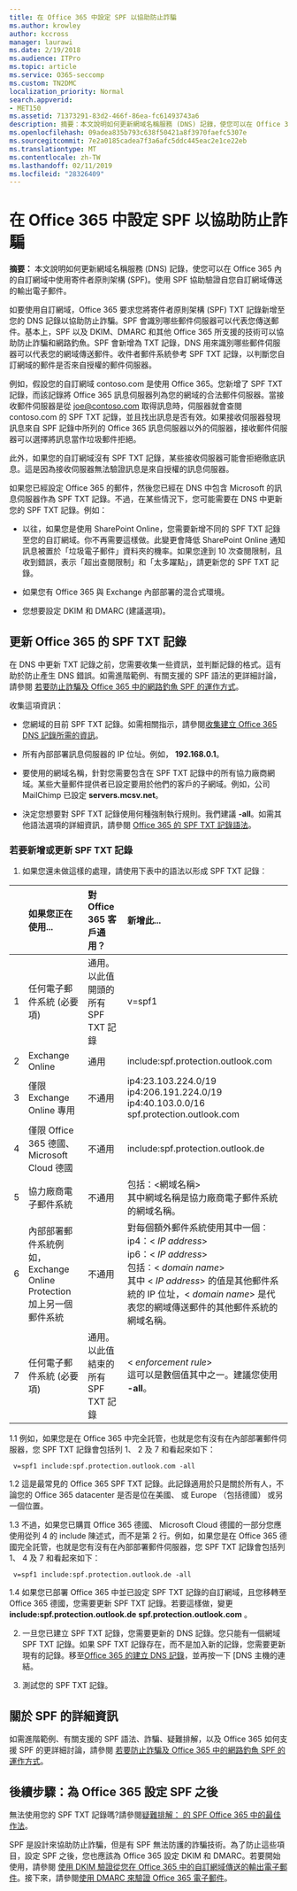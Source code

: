 ```yaml
---
title: 在 Office 365 中設定 SPF 以協助防止詐騙
ms.author: krowley
author: kccross
manager: laurawi
ms.date: 2/19/2018
ms.audience: ITPro
ms.topic: article
ms.service: O365-seccomp
ms.custom: TN2DMC
localization_priority: Normal
search.appverid:
- MET150
ms.assetid: 71373291-83d2-466f-86ea-fc61493743a6
description: 摘要：本文說明如何更新網域名稱服務 (DNS) 記錄，使您可以在 Office 365 內的自訂網域中使用寄件者原則架構 (SPF)。使用 SPF 協助驗證自您自訂網域傳送的輸出電子郵件。
ms.openlocfilehash: 09adea835b793c638f50421a8f3970faefc5307e
ms.sourcegitcommit: 7e2a0185cadea7f3a6afc5ddc445eac2e1ce22eb
ms.translationtype: MT
ms.contentlocale: zh-TW
ms.lasthandoff: 02/11/2019
ms.locfileid: "28326409"
---
```

# <a name="set-up-spf-in-office-365-to-help-prevent-spoofing"></a>在 Office 365 中設定 SPF 以協助防止詐騙

 **摘要：** 本文說明如何更新網域名稱服務 (DNS) 記錄，使您可以在 Office 365 內的自訂網域中使用寄件者原則架構 (SPF)。使用 SPF 協助驗證自您自訂網域傳送的輸出電子郵件。 
  
如要使用自訂網域，Office 365 要求您將寄件者原則架構 (SPF) TXT 記錄新增至您的 DNS 記錄以協助防止詐騙。SPF 會識別哪些郵件伺服器可以代表您傳送郵件。基本上，SPF 以及 DKIM、DMARC 和其他 Office 365 所支援的技術可以協助防止詐騙和網路釣魚。SPF 會新增為 TXT 記錄，DNS 用來識別哪些郵件伺服器可以代表您的網域傳送郵件。收件者郵件系統參考 SPF TXT 記錄，以判斷您自訂網域的郵件是否來自授權的郵件伺服器。
  
例如，假設您的自訂網域 contoso.com 是使用 Office 365。您新增了 SPF TXT 記錄，而該記錄將 Office 365 訊息伺服器列為您的網域的合法郵件伺服器。當接收郵件伺服器是從 joe@contoso.com 取得訊息時，伺服器就會查閱 contoso.com 的 SPF TXT 記錄，並且找出訊息是否有效。如果接收伺服器發現訊息來自 SPF 記錄中所列的 Office 365 訊息伺服器以外的伺服器，接收郵件伺服器可以選擇將訊息當作垃圾郵件拒絕。
  
此外，如果您的自訂網域沒有 SPF TXT 記錄，某些接收伺服器可能會拒絕徹底訊息。這是因為接收伺服器無法驗證訊息是來自授權的訊息伺服器。
  
如果您已經設定 Office 365 的郵件，然後您已經在 DNS 中包含 Microsoft 的訊息伺服器作為 SPF TXT 記錄。不過，在某些情況下，您可能需要在 DNS 中更新您的 SPF TXT 記錄。例如：
  
- 以往，如果您是使用 SharePoint Online，您需要新增不同的 SPF TXT 記錄至您的自訂網域。你不再需要這樣做。此變更會降低 SharePoint Online 通知訊息被置於「垃圾電子郵件」資料夾的機率。如果您達到 10 次查閱限制，且收到錯誤，表示「超出查閱限制」和「太多躍點」，請更新您的 SPF TXT 記錄。
    
- 如果您有 Office 365 與 Exchange 內部部署的混合式環境。
    
- 您想要設定 DKIM 和 DMARC (建議選項)。
    
## <a name="updating-your-spf-txt-record-for-office-365"></a>更新 Office 365 的 SPF TXT 記錄

在 DNS 中更新 TXT 記錄之前，您需要收集一些資訊，並判斷記錄的格式。這有助於防止產生 DNS 錯誤。如需進階範例、有關支援的 SPF 語法的更詳細討論，請參閱 [若要防止詐騙及 Office 365 中的網路釣魚 SPF 的運作方式](how-office-365-uses-spf-to-prevent-spoofing.md#HowSPFWorks)。
  
收集這項資訊：
  
- 您網域的目前 SPF TXT 記錄。如需相關指示，請參閱[收集建立 Office 365 DNS 記錄所需的資訊](https://support.office.microsoft.com/en-us/article/Gather-the-information-you-need-to-create-Office-365-DNS-records-77f90d4a-dc7f-4f09-8972-c1b03ea85a67)。
    
- 所有內部部署訊息伺服器的 IP 位址。例如， **192.168.0.1**。
    
- 要使用的網域名稱，針對您需要包含在 SPF TXT 記錄中的所有協力廠商網域。某些大量郵件提供者已設定要用於他們的客戶的子網域。例如，公司 MailChimp 已設定 **servers.mcsv.net**。
    
- 決定您想要對 SPF TXT 記錄使用何種強制執行規則。我們建議 **-all**。如需其他語法選項的詳細資訊，請參閱 [Office 365 的 SPF TXT 記錄語法](how-office-365-uses-spf-to-prevent-spoofing.md#SPFSyntaxO365)。
    
### <a name="to-add-or-update-your-spf-txt-record"></a>若要新增或更新 SPF TXT 記錄

1. 如果您還未做這樣的處理，請使用下表中的語法以形成 SPF TXT 記錄︰
    
||**如果您正在使用...**|**對 Office 365 客戶通用？**|**新增此...**|
|:-----|:-----|:-----|:-----|
|1  <br/> |任何電子郵件系統 (必要項)  <br/> |通用。以此值開頭的所有 SPF TXT 記錄  <br/> |v=spf1  <br/> |
|2   <br/> |Exchange Online  <br/> |通用  <br/> |include:spf.protection.outlook.com  <br/> |
|3   <br/> |僅限 Exchange Online 專用  <br/> |不通用  <br/> |ip4:23.103.224.0/19 ip4:206.191.224.0/19 ip4:40.103.0.0/16 spf.protection.outlook.com  <br/> |
|4   <br/> |僅限 Office 365 德國、Microsoft Cloud 德國  <br/> |不通用  <br/> |include:spf.protection.outlook.de  <br/> |
|5   <br/> |協力廠商電子郵件系統  <br/> |不通用  <br/> |包括：\<網域名稱\>  <br/> 其中網域名稱是協力廠商電子郵件系統的網域名稱。  <br/> |
|6   <br/> |內部部署郵件系統例如，Exchange Online Protection 加上另一個郵件系統  <br/> |不通用  <br/> | 對每個額外郵件系統使用其中一個︰  <br/>  ip4：\<  _IP address_\>  <br/>  ip6：\<  _IP address_\>  <br/>  包括︰\<  _domain name_\>  <br/>  其中 \<  _IP address_\> 的值是其他郵件系統的 IP 位址，\< _domain name_\> 是代表您的網域傳送郵件的其他郵件系統的網域名稱。  <br/> |
|7   <br/> |任何電子郵件系統 (必要項)  <br/> |通用。以此值結束的所有 SPF TXT 記錄  <br/> |\< _enforcement rule_\>  <br/> 這可以是數個值其中之一。建議您使用 **-all**。  <br/> |
   
1.1 例如，如果您是在 Office 365 中完全託管，也就是您有沒有在內部部署郵件伺服器，您 SPF TXT 記錄會包括列 1、 2 及 7 和看起來如下：
    
  ```
   v=spf1 include:spf.protection.outlook.com -all
  ```

1.2 這是最常見的 Office 365 SPF TXT 記錄。此記錄適用於只是關於所有人，不論您的 Office 365 datacenter 是否是位在美國、 或 Europe （包括德國） 或另一個位置。
    
1.3 不過，如果您已購買 Office 365 德國、 Microsoft Cloud 德國的一部分您應使用從列 4 的 include 陳述式，而不是第 2 行。例如，如果您是在 Office 365 德國完全託管，也就是您有沒有在內部部署郵件伺服器，您 SPF TXT 記錄會包括列 1、 4 及 7 和看起來如下：
    
  ```
   v=spf1 include:spf.protection.outlook.de -all
  ```

1.4 如果您已部署 Office 365 中並已設定 SPF TXT 記錄的自訂網域，且您移轉至 Office 365 德國，您需要更新 SPF TXT 記錄。若要這樣做，變更**include:spf.protection.outlook.de** **spf.protection.outlook.com** 。
    
2. 一旦您已建立 SPF TXT 記錄，您需要更新的 DNS 記錄。您只能有一個網域 SPF TXT 記錄。如果 SPF TXT 記錄存在，而不是加入新的記錄，您需要更新現有的記錄。移至[Office 365 的建立 DNS 記錄](https://docs.microsoft.com/office365/admin/get-help-with-domains/create-dns-records-at-any-dns-hosting-provider?view=o365-worldwide)，並再按一下 [DNS 主機的連結。 
    
3. 測試您的 SPF TXT 記錄。
    
## <a name="more-information-about-spf"></a>關於 SPF 的詳細資訊

如需進階範例、有關支援的 SPF 語法、詐騙、疑難排解，以及 Office 365 如何支援 SPF 的更詳細討論，請參閱 [若要防止詐騙及 Office 365 中的網路釣魚 SPF 的運作方式](how-office-365-uses-spf-to-prevent-spoofing.md#HowSPFWorks)。
  
## <a name="next-steps-after-you-set-up-spf-for-office-365"></a>後續步驟：為 Office 365 設定 SPF 之後

無法使用您的 SPF TXT 記錄嗎?請參閱[疑難排解： 的 SPF Office 365 中的最佳作法](how-office-365-uses-spf-to-prevent-spoofing.md#SPFTroubleshoot)。
  
 SPF 是設計來協助防止詐騙，但是有 SPF 無法防護的詐騙技術。為了防止這些項目，設定 SPF 之後，您也應該為 Office 365 設定 DKIM 和 DMARC。若要開始使用，請參閱 [使用 DKIM 驗證從您在 Office 365 中的自訂網域傳送的輸出電子郵件](use-dkim-to-validate-outbound-email.md)。接下來，請參閱[使用 DMARC 來驗證 Office 365 電子郵件](use-dmarc-to-validate-email.md)。
  

